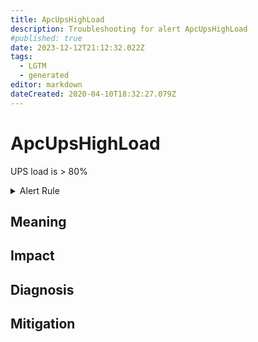 ```yaml
---
title: ApcUpsHighLoad
description: Troubleshooting for alert ApcUpsHighLoad
#published: true
date: 2023-12-12T21:12:32.022Z
tags: 
  - LGTM
  - generated
editor: markdown
dateCreated: 2020-04-10T18:32:27.079Z
---
```


# ApcUpsHighLoad

UPS load is > 80%

<details>
  <summary>Alert Rule</summary>

{{% rule "apc-ups/apcupsd_exporter.yml" "ApcUpsHighLoad" %}}

{{% comment %}}

```yaml
alert: ApcUpsHighLoad
expr: apcupsd_ups_load_percent > 80
for: 0m
labels:
    severity: warning
annotations:
    summary: APC UPS high load (instance {{ $labels.instance }})
    description: |-
        UPS load is > 80%
          VALUE = {{ $value }}
          LABELS = {{ $labels }}
    runbook: https://github.com/srerun/prometheus-alerts/blob/main/content/runbooks/apcupsd_exporter/ApcUpsHighLoad.md

```

{{% /comment %}}

</details>


## Meaning
[//]: # "Short paragraph that explains what the alert means"


## Impact
[//]: # "What could / will happen if the alert is not addressed"



## Diagnosis
[//]: # "Steps to take to identify the cause of the problem"



## Mitigation
[//]: # "The steps necessary to resolve the alert"
